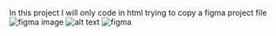 In this project I will only code in html trying to copy a figma project file ![figma image](C:\Users\semsi\OneDrive\Pictures\screenshot_figma.png)
![alt text](https://www.figma.com/file/Km9OTjRR65oFwzuznVZUJo/Homepage-(Copy)?type=design&node-id=0%3A1&mode=design&t=YBCh9l9Va899XSPs-1)
<img src="C:\Users\semsi\OneDrive\Pictures\screenshot_figma.png" alt="figma"/>
